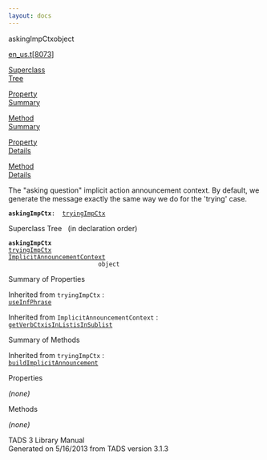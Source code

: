 ```yaml
---
layout: docs
---
```

<span class="title">askingImpCtx</span><span class="type">object</span>

[en_us.t](../file/en_us.t.html)\[[8073](../source/en_us.t.html#8073)\]

[Superclass  
Tree](#_SuperClassTree_)

[Property  
Summary](#_PropSummary_)

[Method  
Summary](#_MethodSummary_)

[Property  
Details](#_Properties_)

[Method  
Details](#_Methods_)



The "asking question" implicit action announcement context. By default,
we generate the message exactly the same way we do for the 'trying'
case.

**`askingImpCtx`**` :   `[`tryingImpCtx`](../object/tryingImpCtx.html)



<span id="_SuperClassTree_"></span>



<span class="hdln">Superclass Tree</span>   (in declaration order)



**`askingImpCtx`**  
[`tryingImpCtx`](../object/tryingImpCtx.html)  
[`ImplicitAnnouncementContext`](../object/ImplicitAnnouncementContext.html)  
`                         object`  
<span id="_PropSummary_"></span>



<span class="hdln">Summary of Properties</span>  





Inherited from `tryingImpCtx` :  
[`useInfPhrase`](../object/tryingImpCtx.html#useInfPhrase)

Inherited from `ImplicitAnnouncementContext` :  
[`getVerbCtx`](../object/ImplicitAnnouncementContext.html#getVerbCtx)[`isInList`](../object/ImplicitAnnouncementContext.html#isInList)[`isInSublist`](../object/ImplicitAnnouncementContext.html#isInSublist)

<span id="_MethodSummary_"></span>



<span class="hdln">Summary of Methods</span>  





Inherited from `tryingImpCtx` :  
[`buildImplicitAnnouncement`](../object/tryingImpCtx.html#buildImplicitAnnouncement)



<span id="_Properties_"></span>



<span class="hdln">Properties</span>  



*(none)* <span id="_Methods_"></span>



<span class="hdln">Methods</span>  



*(none)*



TADS 3 Library Manual  
Generated on 5/16/2013 from TADS version 3.1.3


